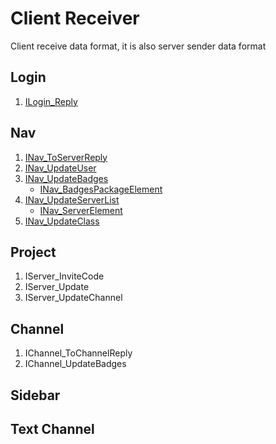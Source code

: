 # Client Receiver

Client receive data format, it is also server sender data format

## Login

1. [ILogin_Reply](./client/login/ILogin_Reply.md)

## Nav

1. [INav_ToServerReply](./client/nav/INav_ToServerReply.md)
2. [INav_UpdateUser](./client/nav/INav_UpdateUser.md)
3. [INav_UpdateBadges](./client/nav/INav_UpdateBadges.md)
    * [INav_BadgesPackageElement](./client/nav/INav_BadgesPackageElement.md)
4. [INav_UpdateServerList](./client/nav/INav_UpdateServerList.md)
    * [INav_ServerElement](./client/nav/INav_ServerElement.md)
5. [INav_UpdateClass](./client/nav/INav_UpdateClass.md)

## Project

1. IServer_InviteCode
2. IServer_Update
3. IServer_UpdateChannel

## Channel

1. IChannel_ToChannelReply
2. IChannel_UpdateBadges

## Sidebar

## Text Channel